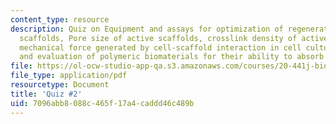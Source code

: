 ```yaml
---
content_type: resource
description: Quiz on Equipment and assays for optimization of regenerative activity
  scaffolds, Pore size of active scaffolds, crosslink density of active scaffolds,
  mechanical force generated by cell-scaffold interaction in cell culture (in vitro),
  and evaluation of polymeric biomaterials for their ability to absorb a protein.
file: https://ol-ocw-studio-app-qa.s3.amazonaws.com/courses/20-441j-biomaterials-tissue-interactions-fall-2009/7096abb8088c465f17a4caddd46c489b_MIT20_441JF09_quiz2.pdf
file_type: application/pdf
resourcetype: Document
title: 'Quiz #2'
uid: 7096abb8-088c-465f-17a4-caddd46c489b
---
```

